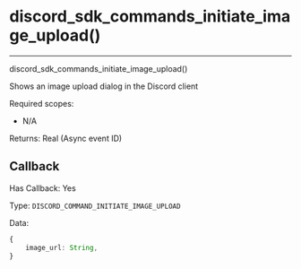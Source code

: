 # discord_sdk_commands_initiate_image_upload()
---
discord_sdk_commands_initiate_image_upload()

Shows an image upload dialog in the Discord client

Required scopes:
- N/A

Returns: Real (Async event ID)

## Callback

Has Callback: Yes

Type: `DISCORD_COMMAND_INITIATE_IMAGE_UPLOAD`

Data:


```ts
{
    image_url: String,
}
```